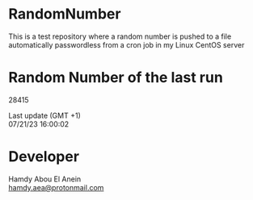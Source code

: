 # RandomNumber    
This is a test repository where a random number is pushed to a file automatically passwordless from a cron job in my Linux CentOS server    
# Random Number of the last run   
28415
      
Last update (GMT +1)    
07/21/23 16:00:02
# Developer    
Hamdy Abou El Anein   
hamdy.aea@protonmail.com
